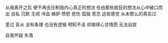 从我离开之后 便不再去压制我内心真正的想法
任由那些疯狂的想法从心中破口而出
自私 沉默 无视 冷血 嫉妒 愤怒 悲伤 孤独 思念
这些感觉 从未那么的真实过

爱过 盲从 没有条理 也没有逻辑  明知不该 却做得心甘情愿  无法自拔

自我怀疑  失落 


